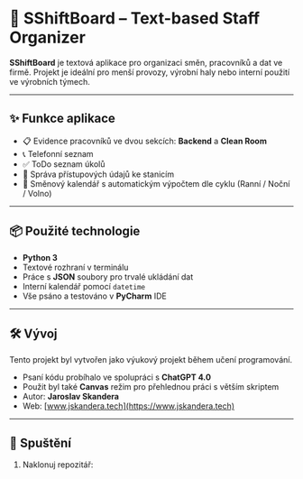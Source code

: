 # 📂 SShiftBoard – Text-based Staff Organizer

**SShiftBoard** je textová aplikace pro organizaci směn, pracovníků a dat ve firmě. Projekt je ideální pro menší provozy, výrobní haly nebo interní použití ve výrobních týmech.

---

## ✨ Funkce aplikace

- 📋 Evidence pracovníků ve dvou sekcích: **Backend** a **Clean Room**
- 📞 Telefonní seznam
- ✅ ToDo seznam úkolů
- 🔐 Správa přístupových údajů ke stanicím
- 📆 Směnový kalendář s automatickým výpočtem dle cyklu (Ranní / Noční / Volno)

---

## 📦 Použité technologie

- **Python 3**
- Textové rozhraní v terminálu
- Práce s **JSON** soubory pro trvalé ukládání dat
- Interní kalendář pomocí `datetime`
- Vše psáno a testováno v **PyCharm** IDE

---

## 🛠️ Vývoj

Tento projekt byl vytvořen jako výukový projekt během učení programování.

- Psaní kódu probíhalo ve spolupráci s **ChatGPT 4.0**
- Použit byl také **Canvas** režim pro přehlednou práci s větším skriptem
- Autor: **Jaroslav Skandera**  
- Web: [www.jskandera.tech](https://www.jskandera.tech)

---

## 🏁 Spuštění

1. Naklonuj repozitář:
